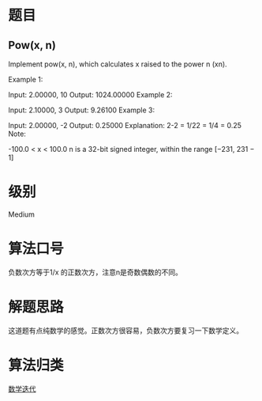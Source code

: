 # 题目
## Pow(x, n)
Implement pow(x, n), which calculates x raised to the power n (xn).

Example 1:

Input: 2.00000, 10
Output: 1024.00000
Example 2:

Input: 2.10000, 3
Output: 9.26100
Example 3:

Input: 2.00000, -2
Output: 0.25000
Explanation: 2-2 = 1/22 = 1/4 = 0.25
Note:

-100.0 < x < 100.0
n is a 32-bit signed integer, within the range [−231, 231 − 1]

# 级别 
Medium

# 算法口号
负数次方等于1/x 的正数次方，注意n是奇数偶数的不同。

# 解题思路
这道题有点纯数学的感觉。正数次方很容易，负数次方要复习一下数学定义。

# 算法归类
<a href="../../../TE.md">数学迭代</a>